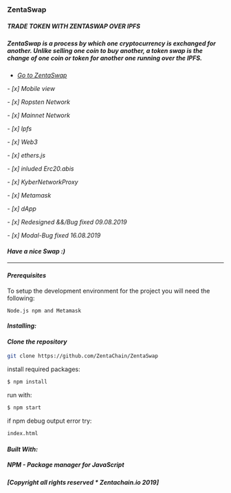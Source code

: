 ### ZentaSwap 

##### *TRADE TOKEN WITH ZENTASWAP OVER IPFS*

##### *ZentaSwap is a process by which one cryptocurrency is exchanged for another. Unlike selling one coin to buy another, a token swap is the change of one coin or token for another one running over the IPFS.*


* *[Go to ZentaSwap](https://www.zentachain.io/zentaswap/)*


*- [x] Mobile view*

*- [x] Ropsten Network*

*- [x] Mainnet Network* 

*- [x] Ipfs*

*- [x] Web3*

*- [x] ethers.js*

*- [x] inluded Erc20.abis*

*- [x] KyberNetworkProxy*

*- [x] Metamask*

*- [x] dApp*

*- [x] Redesigned &&/Bug fixed 09.08.2019*

*- [x] Modal-Bug fixed 16.08.2019*

#### *Have a nice Swap :)*

----
#### *Prerequisites*

To setup the development environment for the project you will need the following:
````
Node.js npm and Metamask
````
#### *Installing:*

#### *Clone the repository*
```sh
git clone https://github.com/ZentaChain/ZentaSwap
````
install required packages:
````sh
$ npm install
````
run with:
````sh
$ npm start 
````
if npm debug output error try:
````sh
index.html
````

#### *Built With:*

##### *NPM - Package manager for JavaScript*

##### *[Copyright all rights reserved * Zentachain.io 2019]*
